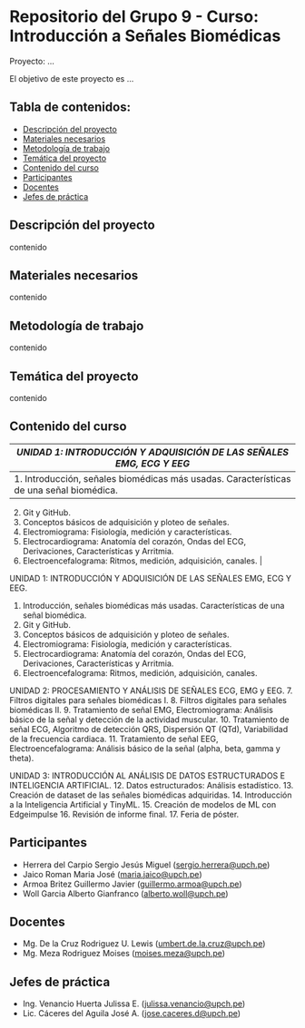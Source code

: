 
# Repositorio del Grupo 9 - Curso: Introducción a Señales Biomédicas

Proyecto: ...

El objetivo de este proyecto es ...

## Tabla de contenidos:

- [Descripción del proyecto](#descripcion-del-proyecto)
- [Materiales necesarios](#materiales-necesarios)
- [Metodología de trabajo](#metodologia-de-trabajo)
- [Temática del proyecto](#tematica-del-proyecto)
- [Contenido del curso](#contenido-del-curso)
- [Participantes](#participantes)
- [Docentes](#docentes)
- [Jefes de práctica](#jefes-de-práctica)

## Descripción del proyecto

contenido

## Materiales necesarios

contenido

## Metodología de trabajo

contenido

## Temática del proyecto

contenido

## Contenido del curso

| **_UNIDAD 1: INTRODUCCIÓN Y ADQUISICIÓN DE LAS SEÑALES EMG, ECG Y EEG_**  |
|------------------------------------------------------------------------------------------------------------------------------------------------------------------------------------------------------------------------------------------------------------------------------------------------------------------------------------------------------------------------------------------------------|
| 1. Introducción, señales biomédicas más usadas. Características de una señal biomédica. 
  2. Git y GitHub. 
  3. Conceptos básicos de adquisición y ploteo de señales. 
  4. Electromiograma: Fisiología, medición y características. 
  5. Electrocardiograma: Anatomía del corazón, Ondas del ECG, Derivaciones, Características y Arritmia. 
  6. Electroencefalograma: Ritmos, medición, adquisición, canales. |

UNIDAD 1: INTRODUCCIÓN Y ADQUISICIÓN DE LAS SEÑALES EMG, ECG Y 
EEG.
1. Introducción, señales biomédicas más usadas. Características de una señal biomédica.
2. Git y GitHub.
3. Conceptos básicos de adquisición y ploteo de señales.
4. Electromiograma: Fisiología, medición y características.
5. Electrocardiograma: Anatomía del corazón, Ondas del ECG, Derivaciones, 
Características y Arritmia.
6. Electroencefalograma: Ritmos, medición, adquisición, canales.

UNIDAD 2: PROCESAMIENTO Y ANÁLISIS DE SEÑALES ECG, EMG y EEG.
7. Filtros digitales para señales biomédicas I.
8. Filtros digitales para señales biomédicas II.
9. Tratamiento de señal EMG, Electromiograma: Análisis básico de la señal y detección 
de la actividad muscular.
10. Tratamiento de señal ECG, Algoritmo de detección QRS, Dispersión QT (QTd), 
Variabilidad de la frecuencia cardiaca.
11. Tratamiento de señal EEG, Electroencefalograma: Análisis básico de la señal (alpha, 
beta, gamma y theta).

UNIDAD 3: INTRODUCCIÓN AL ANÁLISIS DE DATOS ESTRUCTURADOS E 
INTELIGENCIA ARTIFICIAL.
12. Datos estructurados: Análisis estadístico.
13. Creación de dataset de las señales biomédicas adquiridas.
14. Introducción a la Inteligencia Artificial y TinyML.
15. Creación de modelos de ML con Edgeimpulse
16. Revisión de informe final.
17. Feria de póster.

## Participantes

- Herrera del Carpio Sergio Jesús Miguel (sergio.herrera@upch.pe)
- Jaico Roman Maria José                 (maria.jaico@upch.pe)
- Armoa Britez Guillermo Javier          (guillermo.armoa@upch.pe)
- Woll Garcia Alberto Gianfranco         (alberto.woll@upch.pe)

## Docentes

- Mg. De la Cruz Rodriguez U. Lewis      (umbert.de.la.cruz@upch.pe)
- Mg. Meza Rodriguez Moises              (moises.meza@upch.pe)

## Jefes de práctica

- Ing. Venancio Huerta Julissa E.        (julissa.venancio@upch.pe)
- Lic. Cáceres del Aguila José A.        (jose.caceres.d@upch.pe)


